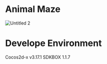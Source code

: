 # Animal Maze
![Untitled 2](https://user-images.githubusercontent.com/29085359/126217444-8aa619e4-b0c7-44b7-b728-9e3a0b06aed2.png)

# Develope Environment
Cocos2d-x v3.17.1
SDKBOX 1.1.7
